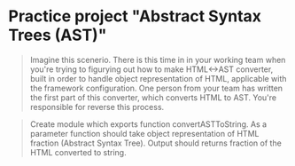 # Practice project "Abstract Syntax Trees (AST)"

> Imagine this scenerio. There is this time in in your working team when you're trying to figurying out how to make HTML<->AST converter, built in order to handle object representation of HTML, applicable with the framework configuration. One person from your team has written the first part of this converter, which converts HTML to AST. You're responsible for reverse this process.

> Create module which exports function convertASTToString. As a parameter function should take object representation of HTML fraction (Abstract Syntax Tree). Output should returns fraction of the HTML converted to string. 